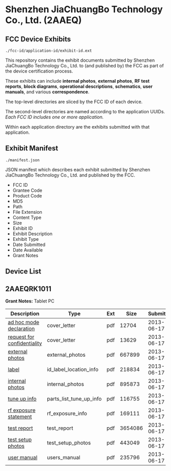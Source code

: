 # Shenzhen JiaChuangBo Technology Co., Ltd. (2AAEQ)
## FCC Device Exhibits

```
./fcc-id/application-id/exhibit-id.ext
```

This repository contains the exhibit documents submitted by Shenzhen JiaChuangBo Technology Co., Ltd. to (and published by) the FCC as part of the device certification process.

These exhibits can include **internal photos**, **external photos**, **RF test reports**, **block diagrams**, **operational descriptions**, **schematics**, **user manuals**, and various **correspondence**.

The top-level directories are sliced by the FCC ID of each device.

The second-level directories are named according to the application UUIDs. *Each FCC ID includes one or more application.*

Within each application directory are the exhibits submitted with that application. 

## Exhibit Manifest

```
./manifest.json
```

JSON manifest which describes each exhibit submitted by Shenzhen JiaChuangBo Technology Co., Ltd. and published by the FCC.

- FCC ID
- Grantee Code
- Product Code
- MD5
- Path
- File Extension
- Content Type
- Size
- Exhibit ID
- Exhibit Description
- Exhibit Type
- Date Submitted
- Date Available
- Grant Notes

## Device List
## 2AAEQRK1011
**Grant Notes:** Tablet PC

| Description | Type | Ext | Size | Submitted | Available |
| ----------- | ---- | --- | ---- | --------- | --------- |
| [ad hoc mode declaration](2AAEQRK1011/ebe401bf3a2a0bfbfafc6c79c75deaf5/1992236.pdf) | cover_letter | pdf | 12704 | 2013-06-17 | 2013-06-17 |
| [request for confidentiality](2AAEQRK1011/ebe401bf3a2a0bfbfafc6c79c75deaf5/1992237.pdf) | cover_letter | pdf | 13629 | 2013-06-17 | 2013-06-17 |
| [external photos](2AAEQRK1011/ebe401bf3a2a0bfbfafc6c79c75deaf5/1992238.pdf) | external_photos | pdf | 667899 | 2013-06-17 | 2013-06-17 |
| [label](2AAEQRK1011/ebe401bf3a2a0bfbfafc6c79c75deaf5/1992239.pdf) | id_label_location_info | pdf | 218834 | 2013-06-17 | 2013-06-17 |
| [internal photos](2AAEQRK1011/ebe401bf3a2a0bfbfafc6c79c75deaf5/1992235.pdf) | internal_photos | pdf | 895873 | 2013-06-17 | 2013-06-17 |
| [tune up info](2AAEQRK1011/ebe401bf3a2a0bfbfafc6c79c75deaf5/1992243.pdf) | parts_list_tune_up_info | pdf | 116755 | 2013-06-17 | 2013-06-17 |
| [rf exposure statement](2AAEQRK1011/ebe401bf3a2a0bfbfafc6c79c75deaf5/1992241.pdf) | rf_exposure_info | pdf | 169111 | 2013-06-17 | 2013-06-17 |
| [test report](2AAEQRK1011/ebe401bf3a2a0bfbfafc6c79c75deaf5/1992240.pdf) | test_report | pdf | 3654086 | 2013-06-17 | 2013-06-17 |
| [test setup photos](2AAEQRK1011/ebe401bf3a2a0bfbfafc6c79c75deaf5/1992242.pdf) | test_setup_photos | pdf | 443049 | 2013-06-17 | 2013-06-17 |
| [user manual](2AAEQRK1011/ebe401bf3a2a0bfbfafc6c79c75deaf5/1992244.pdf) | users_manual | pdf | 235796 | 2013-06-17 | 2013-06-17 |
